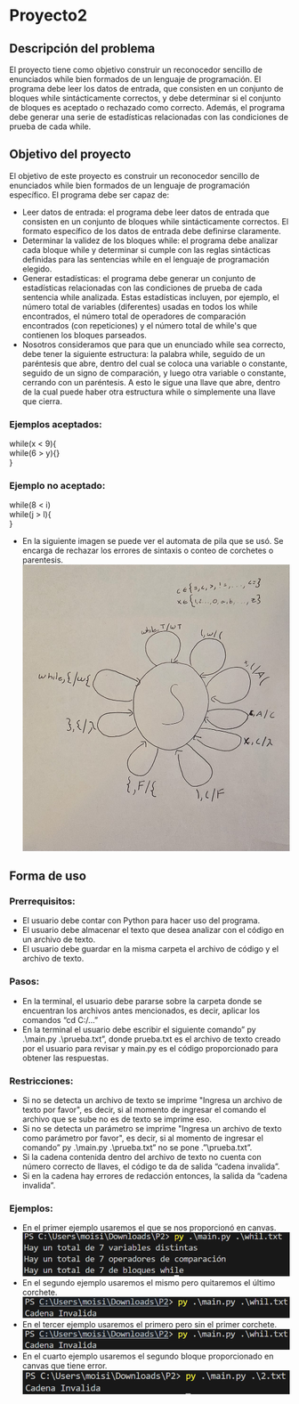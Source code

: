 # Proyecto2
## Descripción del problema
El proyecto tiene como objetivo construir un reconocedor sencillo de enunciados while bien formados de un lenguaje de programación. El programa debe leer los datos de entrada, que consisten en un conjunto de bloques while sintácticamente correctos, y debe determinar si el conjunto de bloques es aceptado o rechazado como correcto. Además, el programa debe generar una serie de estadísticas relacionadas con las condiciones de prueba de cada while.
## Objetivo del proyecto
El objetivo de este proyecto es construir un reconocedor sencillo de enunciados while bien formados de un lenguaje de programación específico. El programa debe ser capaz de:
- Leer datos de entrada: el programa debe leer datos de entrada que consisten en un conjunto de bloques while sintácticamente correctos. El formato específico de los datos de entrada debe definirse claramente.
-	Determinar la validez de los bloques while: el programa debe analizar cada bloque while y determinar si cumple con las reglas sintácticas definidas para las sentencias while en el lenguaje de programación elegido.
-	Generar estadísticas: el programa debe generar un conjunto de estadísticas relacionadas con las condiciones de prueba de cada sentencia while analizada. Estas estadísticas incluyen, por ejemplo, el número total de variables (diferentes) usadas en todos los while encontrados, el número total de operadores de comparación encontrados (con repeticiones) y el número total de while's que contienen los bloques parseados.
-	Nosotros consideramos que para que un enunciado while sea correcto, debe tener la siguiente estructura: la palabra while, seguido de un paréntesis que abre, dentro del cual se coloca una variable o constante, seguido de un signo de comparación, y luego otra variable o constante, cerrando con un paréntesis. A esto le sigue una llave que abre, dentro de la cual puede haber otra estructura while o simplemente una llave que cierra.
  ### Ejemplos aceptados:
  while(x < 9){  
    while(6 > y){}  
  }  
  ### Ejemplo no aceptado:
  while(8 < i)  
    while(j > l){  
    }  
-	En la siguiente imagen se puede ver el automata de pila que se usó. Se encarga de rechazar los errores de sintaxis o conteo de corchetes o parentesis.
![imagen1](https://github.com/179786-moises/p2/blob/main/p1.jpg)
## Forma de uso
### Prerrequisitos:
-	El usuario debe contar con Python para hacer uso del programa.
- El usuario debe almacenar el texto que desea analizar con el código en un archivo de texto.
-	El usuario debe guardar en la misma carpeta el archivo de código y el archivo de texto.
### Pasos:
-	En la terminal, el usuario debe pararse sobre la carpeta donde se encuentran los archivos antes mencionados, es decir, aplicar los comandos “cd C:/…”
-	En la terminal el usuario debe escribir el siguiente comando” py .\main.py .\prueba.txt”, donde prueba.txt es el archivo de texto creado por el usuario para revisar y main.py es el código proporcionado para obtener las respuestas.
### Restricciones:
-	Si no se detecta un archivo de texto se imprime "Ingresa un archivo de texto por favor", es decir, si al momento de ingresar el comando el archivo que se sube no es de texto se imprime eso.
-	Si no se detecta un parámetro se imprime "Ingresa un archivo de texto como parámetro por favor", es decir, si al momento de ingresar el comando” py .\main.py .\prueba.txt” no se pone .”\prueba.txt”.
-	Si la cadena contenida dentro del archivo de texto no cuenta con número correcto de llaves, el código te da de salida “cadena invalida”.
-	Si en la cadena hay errores de redacción entonces, la salida da “cadena invalida”.
###  Ejemplos:
-	En el primer ejemplo usaremos el que se nos proporcionó en canvas.
![imagen2](https://github.com/179786-moises/p2/blob/main/1.png)
-	En el segundo ejemplo usaremos el mismo pero quitaremos el último corchete.
![imagen3](https://github.com/179786-moises/p2/blob/main/2.png)
- En el tercer ejemplo usaremos el primero pero sin el primer corchete.
![imagen3](https://github.com/179786-moises/p2/blob/main/2.png)
-	En el cuarto ejemplo usaremos el segundo bloque proporcionado en canvas que tiene error.
![imagen4](https://github.com/179786-moises/p2/blob/main/3.png)
 	
